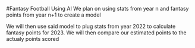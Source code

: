 #Fantasy Football Using AI
We plan on using stats from year n and fantasy points from year n+1 to create a model

We will then use said model to plug stats from year 2022 to calculate fantasy points for 2023. We will then compare our estimated points to the actualy points scored

